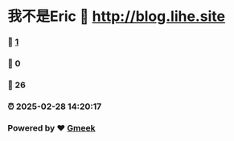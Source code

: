 # 我不是Eric :link: http://blog.lihe.site 
### :page_facing_up: [1](http://blog.lihe.site/tag.html) 
### :speech_balloon: 0 
### :hibiscus: 26 
### :alarm_clock: 2025-02-28 14:20:17 
### Powered by :heart: [Gmeek](https://github.com/Meekdai/Gmeek)

